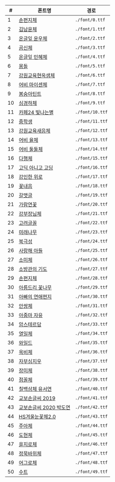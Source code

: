 | # | 폰트명 | 경로 |
|---|---|---|
| 1 | [손편지체](https://noonnu.cc/font_page/546) | `./font/0.ttf` |
| 2 | [김남윤체](https://noonnu.cc/font_page/22) | `./font/1.ttf` |
| 3 | [온글잎 윤우체](https://noonnu.cc/font_page/668) | `./font/2.ttf` |
| 4 | [곰신체](https://noonnu.cc/font_page/540) | `./font/3.ttf` |
| 5 | [온글잎 민혜체](https://noonnu.cc/font_page/675) | `./font/4.ttf` |
| 6 | [몽돌](https://noonnu.cc/font_page/574) | `./font/5.ttf` |
| 7 | [강원교육현옥샘체](https://noonnu.cc/font_page/804) | `./font/6.ttf` |
| 8 | [어비 마이센체](https://noonnu.cc/font_page/178) | `./font/7.ttf` |
| 9 | [봉숭아틴트](https://noonnu.cc/font_page/259) | `./font/8.ttf` |
| 10 | [심경하체](https://noonnu.cc/font_page/873) | `./font/9.ttf` |
| 11 | [카페24 빛나는별](https://noonnu.cc/font_page/343) | `./font/10.ttf` |
| 12 | [중학생](https://noonnu.cc/font_page/570) | `./font/11.ttf` |
| 13 | [강원교육새음체](https://noonnu.cc/font_page/806) | `./font/12.ttf` |
| 14 | [어비 율체](https://noonnu.cc/font_page/207) | `./font/13.ttf` |
| 15 | [어비 둘둘체](https://noonnu.cc/font_page/144) | `./font/14.ttf` |
| 16 | [다행체](https://noonnu.cc/font_page/529) | `./font/15.ttf` |
| 17 | [고딕 아니고 고딩](https://noonnu.cc/font_page/542) | `./font/16.ttf` |
| 18 | [강인한 위로](https://noonnu.cc/font_page/560) | `./font/17.ttf` |
| 19 | [꽃내음](https://noonnu.cc/font_page/541) | `./font/18.ttf` |
| 20 | [갈맷글](https://noonnu.cc/font_page/604) | `./font/19.ttf` |
| 21 | [가람연꽃](https://noonnu.cc/font_page/605) | `./font/20.ttf` |
| 22 | [강부장님체](https://noonnu.cc/font_page/559) | `./font/21.ttf` |
| 23 | [고려글꼴](https://noonnu.cc/font_page/564) | `./font/22.ttf` |
| 24 | [미래나무](https://noonnu.cc/font_page/603) | `./font/23.ttf` |
| 25 | [북극성](https://noonnu.cc/font_page/582) | `./font/24.ttf` |
| 26 | [사랑해 아들](https://noonnu.cc/font_page/567) | `./font/25.ttf` |
| 27 | [소미체](https://noonnu.cc/font_page/595) | `./font/26.ttf` |
| 28 | [소방관의 기도](https://noonnu.cc/font_page/601) | `./font/27.ttf` |
| 29 | [손편지체](https://noonnu.cc/font_page/546) | `./font/28.ttf` |
| 30 | [아름드리 꽃나무](https://noonnu.cc/font_page/602) | `./font/29.ttf` |
| 31 | [아빠의 연애편지](https://noonnu.cc/font_page/539) | `./font/30.ttf` |
| 32 | [안쌍체](https://noonnu.cc/font_page/512) | `./font/31.ttf` |
| 33 | [아줌마 자유](https://noonnu.cc/font_page/556) | `./font/32.ttf` |
| 34 | [암스테르담](https://noonnu.cc/font_page/511) | `./font/33.ttf` |
| 35 | [열일체](https://noonnu.cc/font_page/550) | `./font/34.ttf` |
| 36 | [와일드](https://noonnu.cc/font_page/614) | `./font/35.ttf` |
| 37 | [옥비체](https://noonnu.cc/font_page/579) | `./font/36.ttf` |
| 38 | [자부심지우](https://noonnu.cc/font_page/584) | `./font/37.ttf` |
| 39 | [장미체](https://noonnu.cc/font_page/586) | `./font/38.ttf` |
| 40 | [점꼴체](https://noonnu.cc/font_page/536) | `./font/39.ttf` |
| 41 | [칠백삼체 유서연](https://noonnu.cc/font_page/777) | `./font/40.ttf` |
| 42 | [교보손글씨 2019](https://noonnu.cc/font_page/419) | `./font/41.ttf` |
| 43 | [교보손글씨 2020 박도연](https://noonnu.cc/font_page/782) | `./font/42.ttf` |
| 44 | [HS겨울눈꽃체2.0](https://noonnu.cc/font_page/810) | `./font/43.ttf` |
| 45 | [주아체](https://noonnu.cc/font_page/53) | `./font/44.ttf` |
| 46 | [도현체](https://noonnu.cc/font_page/55) | `./font/45.ttf` |
| 47 | [을지로체](https://noonnu.cc/font_page/321) | `./font/46.ttf` |
| 48 | [정묵바위체](https://noonnu.cc/font_page/395) | `./font/47.ttf` |
| 49 | [어그로체](https://noonnu.cc/font_page/740) | `./font/48.ttf` |
| 50 | [수트](https://noonnu.cc/font_page/844) | `./font/49.ttf` |